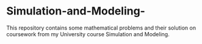 # Simulation-and-Modeling-
This repository contains some mathematical problems and their solution on coursework from my University course Simulation and Modeling.
